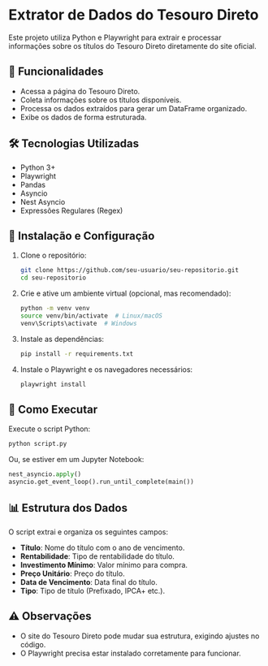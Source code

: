 # Extrator de Dados do Tesouro Direto

Este projeto utiliza Python e Playwright para extrair e processar informações sobre os títulos do Tesouro Direto diretamente do site oficial.

## 📌 Funcionalidades
- Acessa a página do Tesouro Direto.
- Coleta informações sobre os títulos disponíveis.
- Processa os dados extraídos para gerar um DataFrame organizado.
- Exibe os dados de forma estruturada.

## 🛠 Tecnologias Utilizadas
- Python 3+
- Playwright
- Pandas
- Asyncio
- Nest Asyncio
- Expressões Regulares (Regex)

## 🔧 Instalação e Configuração

1. Clone o repositório:
   ```bash
   git clone https://github.com/seu-usuario/seu-repositorio.git
   cd seu-repositorio
   ```

2. Crie e ative um ambiente virtual (opcional, mas recomendado):
   ```bash
   python -m venv venv
   source venv/bin/activate  # Linux/macOS
   venv\Scripts\activate  # Windows
   ```

3. Instale as dependências:
   ```bash
   pip install -r requirements.txt
   ```

4. Instale o Playwright e os navegadores necessários:
   ```bash
   playwright install
   ```

## 🚀 Como Executar
Execute o script Python:
```bash
python script.py
```
Ou, se estiver em um Jupyter Notebook:
```python
nest_asyncio.apply()
asyncio.get_event_loop().run_until_complete(main())
```

## 📊 Estrutura dos Dados
O script extrai e organiza os seguintes campos:
- **Título**: Nome do título com o ano de vencimento.
- **Rentabilidade**: Tipo de rentabilidade do título.
- **Investimento Mínimo**: Valor mínimo para compra.
- **Preço Unitário**: Preço do título.
- **Data de Vencimento**: Data final do título.
- **Tipo**: Tipo de título (Prefixado, IPCA+ etc.).

## ⚠️ Observações
- O site do Tesouro Direto pode mudar sua estrutura, exigindo ajustes no código.
- O Playwright precisa estar instalado corretamente para funcionar.


